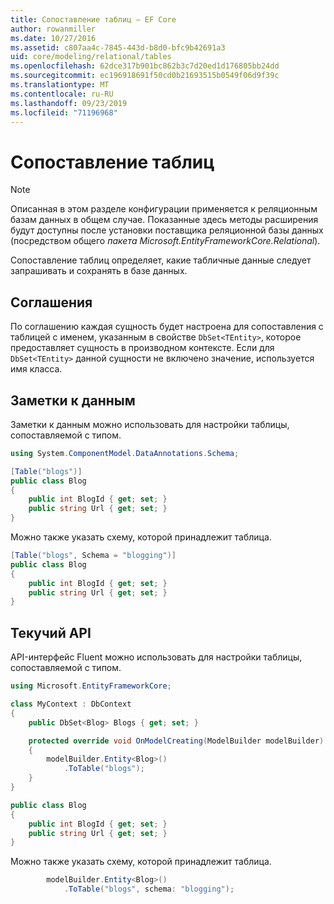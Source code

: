 ```yaml
---
title: Сопоставление таблиц — EF Core
author: rowanmiller
ms.date: 10/27/2016
ms.assetid: c807aa4c-7845-443d-b8d0-bfc9b42691a3
uid: core/modeling/relational/tables
ms.openlocfilehash: 62dce317b901bc862b3c7d20ed1d176805bb24dd
ms.sourcegitcommit: ec196918691f50cd0b21693515b0549f06d9f39c
ms.translationtype: MT
ms.contentlocale: ru-RU
ms.lasthandoff: 09/23/2019
ms.locfileid: "71196968"
---
```

# <a name="table-mapping"></a>Сопоставление таблиц

> [!NOTE]  
> Описанная в этом разделе конфигурации применяется к реляционным базам данных в общем случае. Показанные здесь методы расширения будут доступны после установки поставщика реляционной базы данных (посредством общего *пакета Microsoft.EntityFrameworkCore.Relational*).

Сопоставление таблиц определяет, какие табличные данные следует запрашивать и сохранять в базе данных.

## <a name="conventions"></a>Соглашения

По соглашению каждая сущность будет настроена для сопоставления с таблицей с именем, указанным в свойстве `DbSet<TEntity>`, которое предоставляет сущность в производном контексте. Если для `DbSet<TEntity>` данной сущности не включено значение, используется имя класса.

## <a name="data-annotations"></a>Заметки к данным

Заметки к данным можно использовать для настройки таблицы, сопоставляемой с типом.

``` csharp
using System.ComponentModel.DataAnnotations.Schema;
```
``` csharp
[Table("blogs")]
public class Blog
{
    public int BlogId { get; set; }
    public string Url { get; set; }
}
```

Можно также указать схему, которой принадлежит таблица.

``` csharp
[Table("blogs", Schema = "blogging")]
public class Blog
{
    public int BlogId { get; set; }
    public string Url { get; set; }
}
```

## <a name="fluent-api"></a>Текучий API

API-интерфейс Fluent можно использовать для настройки таблицы, сопоставляемой с типом.

``` csharp
using Microsoft.EntityFrameworkCore;
```
``` csharp
class MyContext : DbContext
{
    public DbSet<Blog> Blogs { get; set; }

    protected override void OnModelCreating(ModelBuilder modelBuilder)
    {
        modelBuilder.Entity<Blog>()
            .ToTable("blogs");
    }
}

public class Blog
{
    public int BlogId { get; set; }
    public string Url { get; set; }
}
```

Можно также указать схему, которой принадлежит таблица.

<!-- [!code-csharp[Main](samples/core/relational/Modeling/FluentAPI/Relational/TableAndSchema.cs?highlight=2)] -->
``` csharp
        modelBuilder.Entity<Blog>()
            .ToTable("blogs", schema: "blogging");
```
